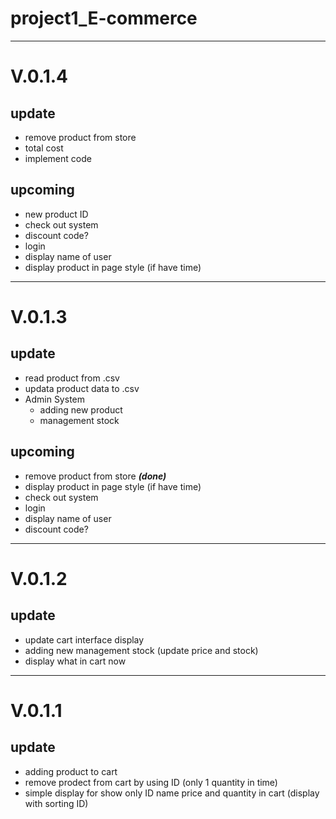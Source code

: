 # project1_E-commerce

----------------
# V.0.1.4
## update

- remove product from store
- total cost
- implement code 

## upcoming

- new product ID 
- check out system
- discount code?
- login
- display name of user
- display product in page style (if have time)
----------------
# V.0.1.3
## update

- read product from .csv
- updata product data to .csv
- Admin System 
  - adding new product
  - management stock

## upcoming

- remove product from store ***(done)***
- display product in page style (if have time)
- check out system
- login
- display name of user
- discount code?

----------------
# V.0.1.2
## update
- update cart interface display
- adding new management stock (update price and stock)
- display what in cart now

----------------
# V.0.1.1
## update 
- adding product to cart
- remove prodect from cart by using ID (only 1 quantity in time)
- simple display for show only ID name price and quantity in cart (display with sorting ID) 
